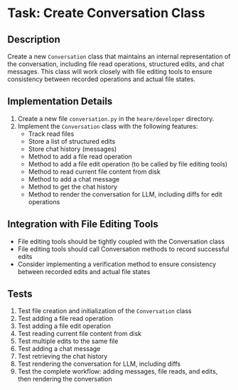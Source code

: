 # Task: Create Conversation Class

## Description
Create a new `Conversation` class that maintains an internal representation of the conversation, including file read operations, structured edits, and chat messages. This class will work closely with file editing tools to ensure consistency between recorded operations and actual file states.

## Implementation Details
1. Create a new file `conversation.py` in the `heare/developer` directory.
2. Implement the `Conversation` class with the following features:
   - Track read files
   - Store a list of structured edits
   - Store chat history (messages)
   - Method to add a file read operation
   - Method to add a file edit operation (to be called by file editing tools)
   - Method to read current file content from disk
   - Method to add a chat message
   - Method to get the chat history
   - Method to render the conversation for LLM, including diffs for edit operations

## Integration with File Editing Tools
- File editing tools should be tightly coupled with the Conversation class
- File editing tools should call Conversation methods to record successful edits
- Consider implementing a verification method to ensure consistency between recorded edits and actual file states

## Tests
1. Test file creation and initialization of the `Conversation` class
2. Test adding a file read operation
3. Test adding a file edit operation
4. Test reading current file content from disk
5. Test multiple edits to the same file
6. Test adding a chat message
7. Test retrieving the chat history
8. Test rendering the conversation for LLM, including diffs
9. Test the complete workflow: adding messages, file reads, and edits, then rendering the conversation